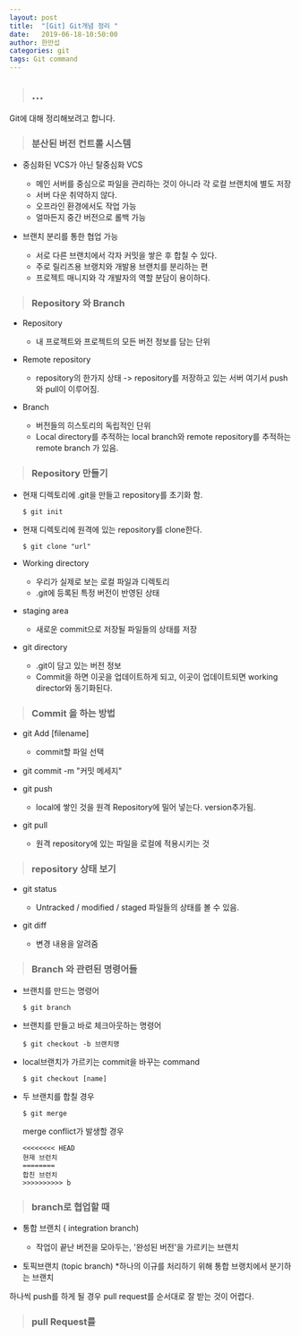 ```yaml
---
layout: post
title:  "[Git] Git개념 정리 "
date:   2019-06-18-10:50:00
author: 한만섭
categories: git
tags: Git command
---
```


> ## ...
  Git에 대해 정리해보려고 합니다. 

> ### 분산된 버전 컨트롤 시스템

  * 중심화된 VCS가 아닌 탈중심화 VCS
    * 메인 서버를 중심으로 파일을 관리하는 것이 아니라 각 로컬 브랜치에 별도 저장 
    * 서버 다운 취약하지 않다.
    * 오프라인 환경에서도 작업 가능 
    * 얼마든지 중간 버전으로 롤백 가능 
    
  * 브랜치 분리를 통한 협업 가능 
    * 서로 다른 브랜치에서 각자 커밋을 쌓은 후 합칠 수 있다. 
    * 주로 릴리즈용 브랭치와 개발용 브랜치를 분리하는 편
    * 프로젝트 매니지와 각 개발자의 역할 분담이 용이하다. 
    
    
> ### Repository 와 Branch

  * Repository
    * 내 프로젝트와 프로젝트의 모든 버전 정보를 담는 단위 
    
  * Remote repository
    * repository의 한가지 상태 -> repository를 저장하고 있는 서버 여기서 push 와 pull이 이루어짐.
    
  * Branch
    * 버전들의 히스토리의 독립적인 단위 
    * Local directory를 추적하는 local branch와 remote repository를 추적하는 remote branch 가 있음. 
    
    
> ### Repository 만들기 
  
  * 현재 디렉토리에 .git을 만들고 repository를 초기화 함.
    
    ```
    $ git init
    ```
    
  * 현재 디렉토리에 원격에 있는 repository를 clone한다. 
    
    ```
    $ git clone "url"
    ```
    
  * Working directory
    * 우리가 실제로 보는 로컬 파일과 디렉토리 
    * .git에 등록된 특정 버전이 반영된 상태
    
  * staging area
    * 새로운 commit으로 저장될 파일들의 상태를 저장 
    
  * git directory
    * .git이 담고 있는 버전 정보 
    * Commit을 하면 이곳을 업데이트하게 되고, 이곳이 업데이트되면 working director와 동기화된다. 
    
    
> ### Commit 을 하는 방법

  * git Add [filename]
    * commit할 파일 선택 
    
  * git commit -m "커밋 메세지"  
  
  * git push 
    * local에 쌓인 것을 원격 Repository에 밀어 넣는다. version추가됨. 
    
  * git pull 
    * 원격 repository에 있는 파일을 로컬에 적용시키는 것 
    
> ### repository 상태 보기 
  
  * git status
    * Untracked / modified / staged 파일들의 상태를 볼 수 있음. 
    
  * git diff 
    * 변경 내용을 알려줌 
    
  
> ### Branch 와 관련된 명령어들 

  * 브랜치를 만드는 명령어 
    
    ```
    $ git branch
    ```
  * 브랜치를 만들고 바로 체크아웃하는 명령어
  
    ```
    $ git checkout -b 브랜치명
    ```
    
  * local브랜치가 가르키는 commit을 바꾸는 command
    
    ```
    $ git checkout [name]
    ```
    
  * 두 브랜치를 합칠 경우 
    
    ```
    $ git merge
    ```
    
    merge conflict가 발생할 경우 
    
    ```
    <<<<<<<< HEAD
    현재 브런치 
    ========
    합친 브런치 
    >>>>>>>>>> b
    ```
    
    
> ### branch로 협업할 때 

  * 통합 브랜치 ( integration branch)
    * 작업이 끝난 버전을 모아두는, '완성된 버전'을 가르키는 브랜치
    
  * 토픽브랜치  (topic branch)
    *하나의 이규를 처리하기 위해 통합 브랭치에서 분기하는 브랜치 
    
  하나씩 push를 하게 될 경우 pull request를 순서대로 잘 받는 것이 어렵다.  
  
    
> ### pull Request를 
